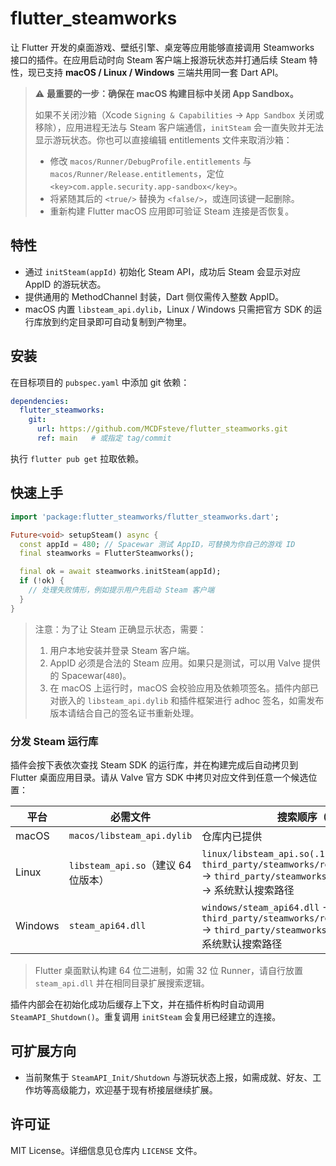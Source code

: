 # flutter_steamworks

让 Flutter 开发的桌面游戏、壁纸引擎、桌宠等应用能够直接调用 Steamworks 接口的插件。在应用启动时向 Steam 客户端上报游玩状态并打通后续 Steam 特性，现已支持 **macOS / Linux / Windows** 三端共用同一套 Dart API。

> ⚠️ **最重要的一步：确保在 macOS 构建目标中关闭 App Sandbox。**
>
> 如果不关闭沙箱（Xcode `Signing & Capabilities` → `App Sandbox` 关闭或移除），应用进程无法与 Steam 客户端通信，`initSteam` 会一直失败并无法显示游玩状态。你也可以直接编辑 entitlements 文件来取消沙箱：
> - 修改 `macos/Runner/DebugProfile.entitlements` 与 `macos/Runner/Release.entitlements`，定位 `<key>com.apple.security.app-sandbox</key>`。
> - 将紧随其后的 `<true/>` 替换为 `<false/>`，或连同该键一起删除。
> - 重新构建 Flutter macOS 应用即可验证 Steam 连接是否恢复。

## 特性
- 通过 `initSteam(appId)` 初始化 Steam API，成功后 Steam 会显示对应 AppID 的游玩状态。
- 提供通用的 MethodChannel 封装，Dart 侧仅需传入整数 AppID。
- macOS 内置 `libsteam_api.dylib`，Linux / Windows 只需把官方 SDK 的运行库放到约定目录即可自动复制到产物里。

## 安装
在目标项目的 `pubspec.yaml` 中添加 git 依赖：

```yaml
dependencies:
  flutter_steamworks:
    git:
      url: https://github.com/MCDFsteve/flutter_steamworks.git
      ref: main   # 或指定 tag/commit
```

执行 `flutter pub get` 拉取依赖。

## 快速上手
```dart
import 'package:flutter_steamworks/flutter_steamworks.dart';

Future<void> setupSteam() async {
  const appId = 480; // Spacewar 测试 AppID，可替换为你自己的游戏 ID
  final steamworks = FlutterSteamworks();

  final ok = await steamworks.initSteam(appId);
  if (!ok) {
    // 处理失败情形，例如提示用户先启动 Steam 客户端
  }
}
```

> 注意：为了让 Steam 正确显示状态，需要：
> 1. 用户本地安装并登录 Steam 客户端。
> 2. AppID 必须是合法的 Steam 应用。如果只是测试，可以用 Valve 提供的 Spacewar(`480`)。
> 3. 在 macOS 上运行时，macOS 会校验应用及依赖项签名。插件内部已对嵌入的 `libsteam_api.dylib` 和插件框架进行 adhoc 签名，如需发布版本请结合自己的签名证书重新处理。

### 分发 Steam 运行库

插件会按下表依次查找 Steam SDK 的运行库，并在构建完成后自动拷贝到 Flutter 桌面应用目录。请从 Valve 官方 SDK 中拷贝对应文件到任意一个候选位置：

| 平台 | 必需文件 | 搜索顺序（命中即停止） |
| --- | --- | --- |
| macOS | `macos/libsteam_api.dylib` | 仓库内已提供 |
| Linux | `libsteam_api.so`（建议 64 位版本） | `linux/libsteam_api.so(.1)` → `third_party/steamworks/redistributable_bin/linux64/` → `third_party/steamworks/public/steam/lib/linux64/` → 系统默认搜索路径 |
| Windows | `steam_api64.dll` | `windows/steam_api64.dll` → `third_party/steamworks/redistributable_bin/win64/` → `third_party/steamworks/public/steam/lib/win64/` → 系统默认搜索路径 |

> Flutter 桌面默认构建 64 位二进制，如需 32 位 Runner，请自行放置 `steam_api.dll` 并在相同目录扩展搜索逻辑。

插件内部会在初始化成功后缓存上下文，并在插件析构时自动调用 `SteamAPI_Shutdown()`。重复调用 `initSteam` 会复用已经建立的连接。

## 可扩展方向
- 当前聚焦于 `SteamAPI_Init/Shutdown` 与游玩状态上报，如需成就、好友、工作坊等高级能力，欢迎基于现有桥接层继续扩展。

## 许可证
MIT License。详细信息见仓库内 `LICENSE` 文件。

